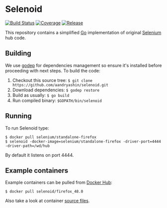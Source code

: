 # Selenoid
[![Build Status](https://travis-ci.org/aandryashin/selenoid.svg?branch=master)](https://travis-ci.org/aandryashin/selenoid)
[![Coverage](https://codecov.io/github/aandryashin/selenoid/coverage.svg)](https://codecov.io/gh/aandryashin/selenoid)
[![Release](https://img.shields.io/github/release/aandryashin/selenoid.svg)](https://github.com/aandryashin/selenoid/releases/latest)

This repository contains a simplified [Go](http://golang.org/) implementation of original [Selenium](http://github.com/SeleniumHQ/selenium) hub code.

## Building
We use [godep](https://github.com/tools/godep) for dependencies management so ensure it's installed before proceeding with next steps. To build the code:

1. Checkout this source tree: ```$ git clone https://github.com/aandryashin/selenoid.git```
2. Download dependencies: ```$ godep restore```
3. Build as usually: ```$ go build```
4. Run compiled binary: ```$GOPATH/bin/selenoid```

## Running
To run Selenoid type:
```
$ docker pull selenium/standalone-firefox
$ selenoid -docker-image=selenium/standalone-firefox -driver-port=4444 -driver-path=/wd/hub
```
By default it listens on port 4444.

## Example containers
Example containers can be pulled from [Docker Hub](https://hub.docker.com/u/selenoid/):
```
$ docker pull selenoid/firefox_48.0
```
Also take a look at container [source files](http://github.com/vania-pooh/selenoid-containers).
